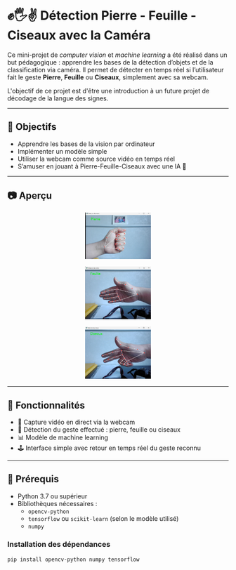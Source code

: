 # ✊🖐✌️ Détection Pierre - Feuille - Ciseaux avec la Caméra

Ce mini-projet de *computer vision* et *machine learning* a été réalisé dans un but pédagogique : apprendre les bases de la détection d’objets et de la classification via caméra. Il permet de détecter en temps réel si l’utilisateur fait le geste **Pierre**, **Feuille** ou **Ciseaux**, simplement avec sa webcam.

L'objectif de ce projet est d'être une introduction à un future projet de décodage de la langue des signes.

---

## 🎯 Objectifs

- Apprendre les bases de la vision par ordinateur
- Implémenter un modèle simple
- Utiliser la webcam comme source vidéo en temps réel
- S’amuser en jouant à Pierre-Feuille-Ciseaux avec une IA 🤖

---
 
## 📷 Aperçu

<p align="center">
  <img src="assets/Pierre.png" alt="Image d'une main qui joue Pierre" width="150">
</p>

<p align="center">
  <img src="assets/Feuille.png" alt="Image d'une main qui joue Feuille" width="150">
</p>

<p align="center">
  <img src="assets/Ciseaux.png" alt="Image d'une main qui joue Ciseaux" width="150">
</p>
  
---

## 🧠 Fonctionnalités

- 🎥 Capture vidéo en direct via la webcam
- 🤖 Détection du geste effectué : pierre, feuille ou ciseaux
- 📊 Modèle de machine learning
- 🕹️ Interface simple avec retour en temps réel du geste reconnu

---

## 🧰 Prérequis

- Python 3.7 ou supérieur
- Bibliothèques nécessaires :
  - `opencv-python`
  - `tensorflow` ou `scikit-learn` (selon le modèle utilisé)
  - `numpy`

### Installation des dépendances

```bash
pip install opencv-python numpy tensorflow
